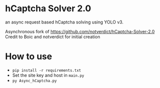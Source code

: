 # hCaptcha Solver 2.0
an async request based hCaptcha solving using YOLO v3.

Asynchronous fork of https://github.com/notverdict/hCaptcha-Solver-2.0
Credit to Boic and notverdict for initial creation


# How to use
* `pip install -r requirements.txt`
* Set the site key and host in `main.py`
* `py Async_hCaptcha.py`
